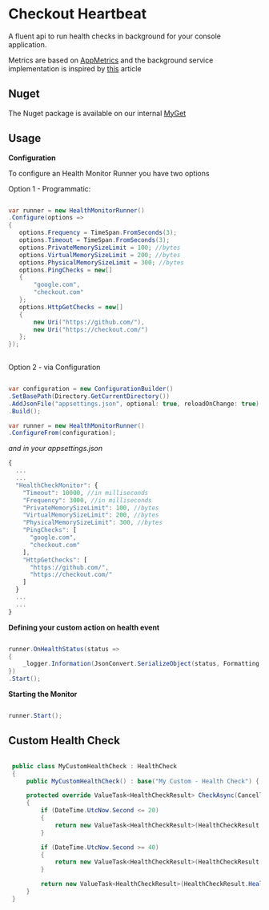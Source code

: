 # Checkout Heartbeat

A fluent api to run health checks in background for your console application.

Metrics are based on [AppMetrics](https://www.app-metrics.io/web-monitoring/aspnet-core/) and the background service implementation is inspired by [this](https://blogs.msdn.microsoft.com/cesardelatorre/2017/11/18/implementing-background-tasks-in-microservices-with-ihostedservice-and-the-backgroundservice-class-net-core-2-x/) article

## Nuget

The Nuget package is available on our internal [MyGet](https://www.myget.org/feed/ckotech/package/nuget/Checkout.Heartbeat)

## Usage

__Configuration__

To configure an Health Monitor Runner you have two options

Option 1 - Programmatic:

```c#

var runner = new HealthMonitorRunner()
.Configure(options =>
{
   options.Frequency = TimeSpan.FromSeconds(3);
   options.Timeout = TimeSpan.FromSeconds(3);
   options.PrivateMemorySizeLimit = 100; //bytes
   options.VirtualMemorySizeLimit = 200; //bytes
   options.PhysicalMemorySizeLimit = 300; //bytes
   options.PingChecks = new[]
   {
       "google.com",
       "checkout.com"
   };
   options.HttpGetChecks = new[]
   {
       new Uri("https://github.com/"),
       new Uri("https://checkout.com/")
   };
});
                 
```

Option 2 - via Configuration

```c#

var configuration = new ConfigurationBuilder()
.SetBasePath(Directory.GetCurrentDirectory())
.AddJsonFile("appsettings.json", optional: true, reloadOnChange: true)
.Build();

var runner = new HealthMonitorRunner()
.ConfigureFrom(configuration);

```

*and in your appsettings.json*


```js
{
  ...
  ...
  "HealthCheckMonitor": {
    "Timeout": 10000, //in milliseconds
    "Frequency": 3000, //in milliseconds
    "PrivateMemorySizeLimit": 100, //bytes
    "VirtualMemorySizeLimit": 200, //bytes
    "PhysicalMemorySizeLimit": 300, //bytes
    "PingChecks": [
      "google.com",
      "checkout.com"
    ],
    "HttpGetChecks": [
      "https://github.com/",
      "https://checkout.com/"
    ]
  }
  ...
  ...
}
```

__Defining your custom action on health event__

```c#

runner.OnHealthStatus(status =>
{
    _logger.Information(JsonConvert.SerializeObject(status, Formatting.Indented));
})
.Start();

```

__Starting the Monitor__

```c#

runner.Start();

```

## Custom Health Check

```c#

 public class MyCustomHealthCheck : HealthCheck
 {
     public MyCustomHealthCheck() : base("My Custom - Health Check") { }

     protected override ValueTask<HealthCheckResult> CheckAsync(CancellationToken cancellationToken = default(CancellationToken))
     {
         if (DateTime.UtcNow.Second <= 20)
         {
             return new ValueTask<HealthCheckResult>(HealthCheckResult.Degraded());
         }

         if (DateTime.UtcNow.Second >= 40)
         {
             return new ValueTask<HealthCheckResult>(HealthCheckResult.Unhealthy());
         }

         return new ValueTask<HealthCheckResult>(HealthCheckResult.Healthy());
     }
 }

```
